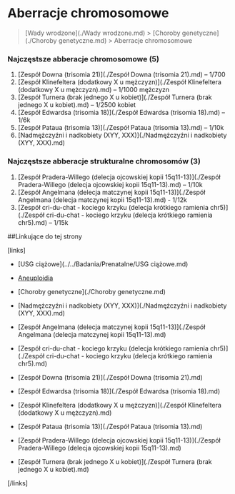 # Aberracje chromosomowe

> [Wady wrodzone](./Wady wrodzone.md) > [Choroby genetyczne](./Choroby genetyczne.md) > Aberracje chromosomowe



### Najczęstsze abberacje chromosomowe (5)

1. [Zespół Downa (trisomia 21)](./Zespół Downa (trisomia 21).md) – 1/700
2. [Zespół Klinefeltera (dodatkowy X u mężczyzn)](./Zespół Klinefeltera (dodatkowy X u mężczyzn).md) – 1/1000 mężczyzn
3. [Zespół Turnera (brak jednego X u kobiet)](./Zespół Turnera (brak jednego X u kobiet).md) – 1/2500 kobiet
4. [Zespół Edwardsa (trisomia 18)](./Zespół Edwardsa (trisomia 18).md) – 1/6k
5. [Zespół Pataua (trisomia 13)](./Zespół Pataua (trisomia 13).md) – 1/10k
6. [Nadmężczyźni i nadkobiety (XYY, XXX)](./Nadmężczyźni i nadkobiety (XYY, XXX).md)




### Najczęstsze abberacje strukturalne chromosomów (3)

1. [Zespół Pradera-Willego (delecja ojcowskiej kopii 15q11-13)](./Zespół Pradera-Willego (delecja ojcowskiej kopii 15q11-13).md) – 1/10k
2. [Zespół Angelmana (delecja matczynej kopii 15q11-13)](./Zespół Angelmana (delecja matczynej kopii 15q11-13).md) - 1/12k
3. [Zespół cri-du-chat - kociego krzyku (delecja krótkiego ramienia chr5)](./Zespół cri-du-chat - kociego krzyku (delecja krótkiego ramienia chr5).md) – 1/15k




##Linkujące do tej strony

[links]

- [USG ciążowe](../../Badania/Prenatalne/USG ciążowe.md)

- [Aneuploidia](./Aneuploidia.md)

- [Choroby genetyczne](./Choroby genetyczne.md)

- [Nadmężczyźni i nadkobiety (XYY, XXX)](./Nadmężczyźni i nadkobiety (XYY, XXX).md)

- [Zespół Angelmana (delecja matczynej kopii 15q11-13)](./Zespół Angelmana (delecja matczynej kopii 15q11-13).md)

- [Zespół cri-du-chat - kociego krzyku (delecja krótkiego ramienia chr5)](./Zespół cri-du-chat - kociego krzyku (delecja krótkiego ramienia chr5).md)

- [Zespół Downa (trisomia 21)](./Zespół Downa (trisomia 21).md)

- [Zespół Edwardsa (trisomia 18)](./Zespół Edwardsa (trisomia 18).md)

- [Zespół Klinefeltera (dodatkowy X u mężczyzn)](./Zespół Klinefeltera (dodatkowy X u mężczyzn).md)

- [Zespół Pataua (trisomia 13)](./Zespół Pataua (trisomia 13).md)

- [Zespół Pradera-Willego (delecja ojcowskiej kopii 15q11-13)](./Zespół Pradera-Willego (delecja ojcowskiej kopii 15q11-13).md)

- [Zespół Turnera (brak jednego X u kobiet)](./Zespół Turnera (brak jednego X u kobiet).md)


[/links]











